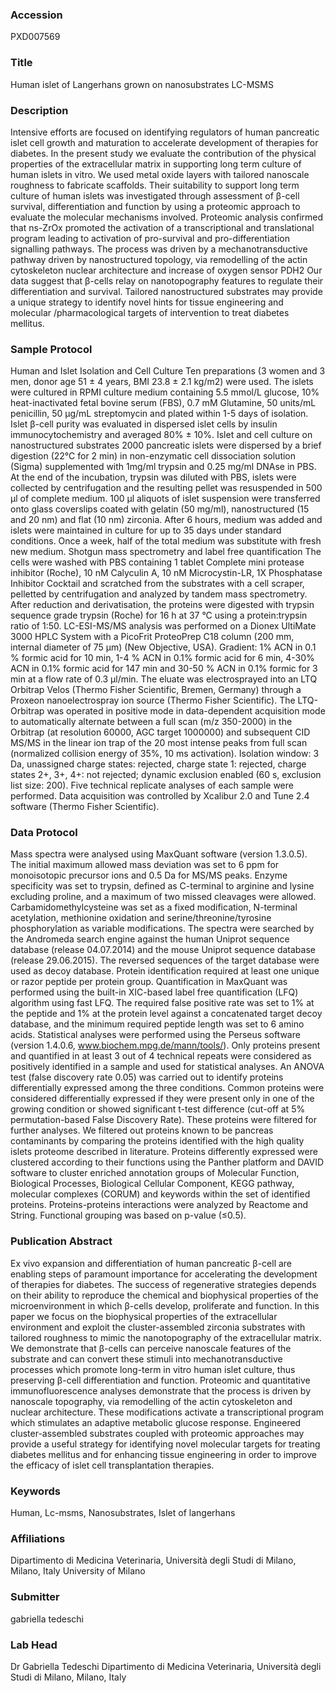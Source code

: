 ### Accession
PXD007569

### Title
Human islet of Langerhans grown on nanosubstrates LC-MSMS

### Description
Intensive efforts are focused on identifying regulators of human pancreatic islet cell growth and maturation to accelerate development of therapies for diabetes. In the present study we evaluate the contribution of the physical properties of the extracellular matrix in supporting long term culture of human islets in vitro. We used metal oxide layers with tailored nanoscale roughness to fabricate scaffolds. Their suitability to support long term culture of human islets was investigated through assessment of β-cell survival, differentiation and function by using a proteomic approach to evaluate the molecular mechanisms involved. Proteomic analysis confirmed that ns-ZrOx promoted the activation of a transcriptional and translational program leading to activation of pro-survival and pro-differentiation signalling pathways. The process was driven by a mechanotransductive pathway driven by nanostructured topology, via remodelling of the actin cytoskeleton nuclear architecture and increase of oxygen sensor PDH2 Our data suggest that β-cells relay on nanotopography features to regulate their differentiation and survival. Tailored nanostructured substrates may provide a unique strategy to identify novel hints for tissue engineering and molecular /pharmacological targets of intervention to treat diabetes mellitus.

### Sample Protocol
Human and Islet Isolation and Cell Culture Ten preparations (3 women and 3 men, donor age 51 ± 4 years, BMI 23.8 ± 2.1 kg/m2) were used. The islets were cultured in RPMI culture medium containing 5.5 mmol/L glucose, 10% heat-inactivated fetal bovine serum (FBS), 0.7 mM Glutamine, 50 units/mL penicillin, 50 μg/mL streptomycin and plated within 1-5 days of isolation. Islet β-cell purity was evaluated in dispersed islet cells by insulin immunocytochemistry and averaged 80% ± 10%.   Islet and cell culture on nanostructured substrates 2000 pancreatic islets were dispersed by a brief digestion (22°C for 2 min) in non-enzymatic cell dissociation solution (Sigma) supplemented with 1mg/ml trypsin and 0.25 mg/ml DNAse in PBS. At the end of the incubation, trypsin was diluted with PBS, islets were collected by centrifugation and the resulting pellet was resuspended in 500 µl of complete medium. 100 µl aliquots of islet suspension were transferred onto glass coverslips coated with gelatin (50 mg/ml), nanostructured (15 and 20 nm) and flat (10 nm) zirconia. After 6 hours, medium was added and islets were maintained in culture for up to 35 days under standard conditions. Once a week, half of the total medium was substitute with fresh new medium.  Shotgun mass spectrometry and label free quantification The cells were washed with PBS containing 1 tablet Complete mini protease inhibitor (Roche),      10 nM Calyculin A, 10 nM Microcystin-LR, 1X Phosphatase Inhibitor Cocktail and scratched from the substrates with a cell scraper, pelletted by centrifugation and analyzed by tandem mass spectrometry. After reduction and derivatisation, the proteins were digested with trypsin sequence grade trypsin (Roche) for 16 h at 37 °C using a protein:trypsin ratio of 1:50. LC-ESI-MS/MS analysis was performed on a Dionex UltiMate 3000 HPLC System with a PicoFrit ProteoPrep C18 column (200 mm, internal diameter of 75 μm) (New Objective, USA). Gradient: 1% ACN in 0.1 % formic acid for 10 min, 1-4 % ACN in 0.1% formic acid for 6 min, 4-30% ACN in 0.1% formic acid for 147 min and 30-50 % ACN in 0.1% formic for 3 min at a flow rate of 0.3 μl/min. The eluate was electrosprayed into an LTQ Orbitrap Velos (Thermo Fisher Scientific, Bremen, Germany) through a Proxeon nanoelectrospray ion source (Thermo Fisher Scientific). The LTQ-Orbitrap was operated in positive mode in data-dependent acquisition mode to automatically alternate between a full scan (m/z 350-2000) in the Orbitrap (at resolution 60000, AGC target 1000000) and subsequent CID MS/MS in the linear ion trap of the 20 most intense peaks from full scan (normalized collision energy of 35%, 10 ms activation). Isolation window: 3 Da, unassigned charge states: rejected, charge state 1: rejected, charge states 2+, 3+, 4+: not rejected; dynamic exclusion enabled (60 s, exclusion list size: 200). Five technical replicate analyses of each sample were performed. Data acquisition was controlled by Xcalibur 2.0 and Tune 2.4 software (Thermo Fisher Scientific).

### Data Protocol
Mass spectra were analysed using MaxQuant software (version 1.3.0.5). The initial maximum allowed mass deviation was set to 6 ppm for monoisotopic precursor ions and 0.5 Da for MS/MS peaks. Enzyme specificity was set to trypsin, defined as C-terminal to arginine and lysine excluding proline, and a maximum of two missed cleavages were allowed. Carbamidomethylcysteine was set as a fixed modification, N-terminal acetylation, methionine oxidation and serine/threonine/tyrosine phosphorylation as variable modifications. The spectra were searched by the Andromeda search engine against the human Uniprot sequence database (release 04.07.2014) and the mouse Uniprot sequence database (release 29.06.2015). The reversed sequences of the target database were used as decoy database. Protein identification required at least one unique or razor peptide per protein group. Quantification in MaxQuant was performed using the built-in XIC-based label free quantification (LFQ) algorithm using fast LFQ. The required false positive rate was set to 1% at the peptide and 1% at the protein level against a concatenated target decoy database, and the minimum required peptide length was set to 6 amino acids. Statistical analyses were performed using the Perseus software (version 1.4.0.6, www.biochem.mpg.de/mann/tools/). Only proteins present and quantified in at least 3 out of 4 technical repeats were considered as positively identified in a sample and used for statistical analyses. An ANOVA test (false discovery rate 0.05) was carried out to identify proteins differentially expressed among the three conditions. Common proteins were considered differentially expressed if they were present only in one of the growing condition or showed significant t-test difference (cut-off at 5% permutation-based False Discovery Rate). These proteins were filtered for further analyses. We filtered out proteins known to be pancreas contaminants by comparing the proteins identified with the high quality islets proteome described in literature. Proteins differently expressed were clustered according to their functions using the Panther platform and DAVID software  to cluster enriched annotation groups of Molecular Function, Biological Processes, Biological Cellular Component, KEGG pathway, molecular complexes (CORUM) and keywords within the set of identified proteins. Proteins-proteins interactions were analyzed by Reactome  and String. Functional grouping was based on p-value (≤0.5).

### Publication Abstract
Ex vivo expansion and differentiation of human pancreatic &#x3b2;-cell are enabling steps of paramount importance for accelerating the development of therapies for diabetes. The success of regenerative strategies depends on their ability to reproduce the chemical and biophysical properties of the microenvironment in which &#x3b2;-cells develop, proliferate and function. In this paper we focus on the biophysical properties of the extracellular environment and exploit the cluster-assembled zirconia substrates with tailored roughness to mimic the nanotopography of the extracellular matrix. We demonstrate that &#x3b2;-cells can perceive nanoscale features of the substrate and can convert these stimuli into mechanotransductive processes which promote long-term in vitro human islet culture, thus preserving &#x3b2;-cell differentiation and function. Proteomic and quantitative immunofluorescence analyses demonstrate that the process is driven by nanoscale topography, via remodelling of the actin cytoskeleton and nuclear architecture. These modifications activate a transcriptional program which stimulates an adaptive metabolic glucose response. Engineered cluster-assembled substrates coupled with proteomic approaches may provide a useful strategy for identifying novel molecular targets for treating diabetes mellitus and for enhancing tissue engineering in order to improve the efficacy of islet cell transplantation therapies.

### Keywords
Human, Lc-msms, Nanosubstrates, Islet of langerhans

### Affiliations
Dipartimento di Medicina Veterinaria, Università degli Studi di Milano, Milano, Italy
University of Milano

### Submitter
gabriella tedeschi

### Lab Head
Dr Gabriella Tedeschi
Dipartimento di Medicina Veterinaria, Università degli Studi di Milano, Milano, Italy


